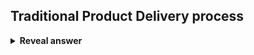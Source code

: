 ## Traditional Product Delivery process
<details>
<summary><b>Reveal answer</b></summary>
<img src="../../../../../media/paste-878f7b4b04ac57f3262e0d383c4d8fa295cffe17.jpg"><br>Use four releases:<br><ul><li>Alpha release (within the company)</li><li>Beta release (Invite)</li><li>Release Candidate (Getting public feedback)</li><li>The Releases (Public)</li></ul>
</details>
